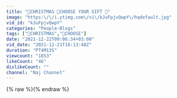 ```yaml
---
title: "🎄CHRISTMAS 🎄CHOOSE YOUR GIFT 🎁"
image: "https:\/\/i.ytimg.com\/vi\/kJuFpjvQwpY\/hqdefault.jpg"
vid_id: "kJuFpjvQwpY"
categories: "People-Blogs"
tags: ["🎄CHRISTMAS","🎄CHOOSE"]
date: "2021-12-22T09:06:34+03:00"
vid_date: "2021-12-21T16:13:48Z"
duration: "PT4M13S"
viewcount: "1853"
likeCount: "46"
dislikeCount: ""
channel: "Naj Channel"
---
```

{% raw %}{% endraw %}

